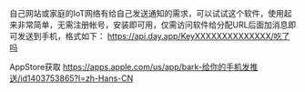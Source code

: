 自己网站或家庭的IoT网络有给自己发送通知的需求，可以试试这个软件，使用起来非常简单，无需注册帐号，安装即可用，仅需访问软件给分配URL后面加消息即可发送到手机，格式如下：
https://api.day.app/KeyXXXXXXXXXXXXXX/吃了吗

AppStore获取
https://apps.apple.com/us/app/bark-给你的手机发推送/id1403753865?l=zh-Hans-CN